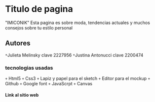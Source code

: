 # Titulo de pagina
"IMICONIK"
Esta pagina es sobre moda, tendencias actuales y muchos consejos sobre tu estilo personal

## Autores
`*`Julieta Melinsky clave 2227956
`*`Justina Antonucci clave 2200474

### tecnologias usadas

`+` Html5
`+` Css3
`+` Lapiz y papel para el sketch
`+` Editor para el mockup
`+` Github
`+` Google font
`+` JavaScrpt
`+` Canvas

#### Link al sitio web


